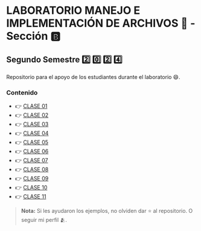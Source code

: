 # LABORATORIO MANEJO E IMPLEMENTACIÓN DE ARCHIVOS 💾 - Sección 🅱️

## Segundo Semestre 2️⃣ 0️⃣ 2️⃣ 4️⃣

Repositorio para el apoyo de los estudiantes durante el laboratorio 😄.

### Contenido

<ul>
    <li> 👉 <a href="https://github.com/keviingarciah/MIA_LAB_S2_2024/tree/main/CLASE01" target="_blank">CLASE 01</a></li>
    <li> 👉 <a href="https://github.com/keviingarciah/MIA_LAB_S2_2024/tree/main/CLASE02" target="_blank">CLASE 02</a></li>
    <li> 👉 <a href="https://github.com/keviingarciah/MIA_LAB_S2_2024/tree/main/CLASE03" target="_blank">CLASE 03</a></li>
    <li> 👉 <a href="https://github.com/keviingarciah/MIA_LAB_S2_2024/tree/main/CLASE04" target="_blank">CLASE 04</a></li>
    <li> 👉 <a href="https://github.com/keviingarciah/MIA_LAB_S2_2024/tree/main/CLASE05" target="_blank">CLASE 05</a></li>
    <li> 👉 <a href="https://github.com/keviingarciah/MIA_LAB_S2_2024/tree/main/CLASE06" target="_blank">CLASE 06</a></li>
    <li> 👉 <a href="https://github.com/keviingarciah/MIA_LAB_S2_2024/tree/main/CLASE07" target="_blank">CLASE 07</a></li>
    <li> 👉 <a href="https://github.com/keviingarciah/MIA_LAB_S2_2024/tree/main/CLASE08" target="_blank">CLASE 08</a></li>
    <li> 👉 <a href="https://github.com/keviingarciah/MIA_LAB_S2_2024/tree/main/CLASE09" target="_blank">CLASE 09</a></li>
    <li> 👉 <a href="https://github.com/keviingarciah/MIA_LAB_S2_2024/tree/main/CLASE10" target="_blank">CLASE 10</a></li>
    <li> 👉 <a href="https://github.com/keviingarciah/MIA_LAB_S2_2024/tree/main/CLASE11" target="_blank">CLASE 11</a></li>
</ul>

> **Nota:** Si les ayudaron los ejemplos, no olviden dar ⭐ al repositorio. O seguir mi perfil 🫂.
